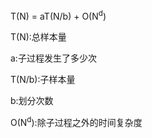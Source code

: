 T(N) = aT(N/b) + O(N<sup>d</sup>)

T(N):总样本量

a:子过程发生了多少次

T(N/b):子样本量

b:划分次数

O(N<sup>d</sup>):除子过程之外的时间复杂度
